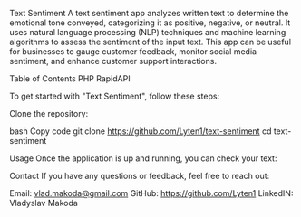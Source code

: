 Text Sentiment
A text sentiment app analyzes written text to determine the emotional tone conveyed, categorizing it as positive, negative, or neutral. It uses natural language processing (NLP) techniques and machine learning algorithms to assess the sentiment of the input text. This app can be useful for businesses to gauge customer feedback, monitor social media sentiment, and enhance customer support interactions.

Table of Contents
PHP
RapidAPI

To get started with "Text Sentiment", follow these steps:

Clone the repository:

bash
Copy code
git clone https://github.com/Lyten1/text-sentiment
cd text-sentiment

Usage
Once the application is up and running, you can check your text:

Contact
If you have any questions or feedback, feel free to reach out:

Email: vlad.makoda@gmail.com
GitHub: https://github.com/Lyten1
LinkedIN: Vladyslav Makoda
